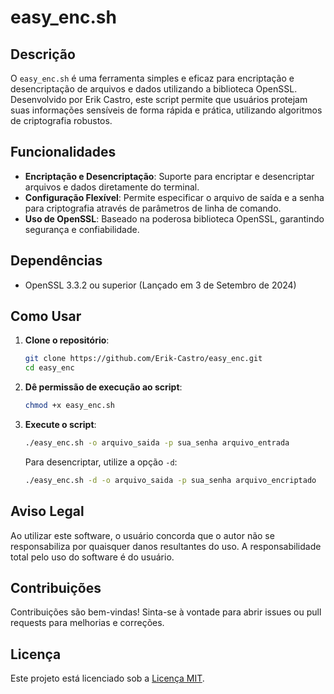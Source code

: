 # easy_enc.sh

## Descrição

O `easy_enc.sh` é uma ferramenta simples e eficaz para encriptação e desencriptação de arquivos e dados utilizando a biblioteca OpenSSL. Desenvolvido por Erik Castro, este script permite que usuários protejam suas informações sensíveis de forma rápida e prática, utilizando algoritmos de criptografia robustos.

## Funcionalidades

- **Encriptação e Desencriptação**: Suporte para encriptar e desencriptar arquivos e dados diretamente do terminal.
- **Configuração Flexível**: Permite especificar o arquivo de saída e a senha para criptografia através de parâmetros de linha de comando.
- **Uso de OpenSSL**: Baseado na poderosa biblioteca OpenSSL, garantindo segurança e confiabilidade.

## Dependências

- OpenSSL 3.3.2 ou superior (Lançado em 3 de Setembro de 2024)

## Como Usar

1. **Clone o repositório**:
   ```bash
   git clone https://github.com/Erik-Castro/easy_enc.git
   cd easy_enc
   ```

2. **Dê permissão de execução ao script**:
   ```bash
   chmod +x easy_enc.sh
   ```

3. **Execute o script**:
   ```bash
   ./easy_enc.sh -o arquivo_saida -p sua_senha arquivo_entrada
   ```

   Para desencriptar, utilize a opção `-d`:
   ```bash
   ./easy_enc.sh -d -o arquivo_saida -p sua_senha arquivo_encriptado
   ```

## Aviso Legal

Ao utilizar este software, o usuário concorda que o autor não se responsabiliza por quaisquer danos resultantes do uso. A responsabilidade total pelo uso do software é do usuário.

## Contribuições

Contribuições são bem-vindas! Sinta-se à vontade para abrir issues ou pull requests para melhorias e correções.

## Licença

Este projeto está licenciado sob a [Licença MIT](LICENSE).